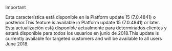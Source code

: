> [!IMPORTANT]
> <span data-ttu-id="8583f-101">Esta característica está disponible en la Platform update 15 (7.0.4841) o posterior.</span><span class="sxs-lookup"><span data-stu-id="8583f-101">This feature is available in Platform update 15 (7.0.4841) or later.</span></span> <span data-ttu-id="8583f-102">Esta actualización está disponible actualmente para determinados clientes y estará disponible para todos los usuarios en junio de 2018.</span><span class="sxs-lookup"><span data-stu-id="8583f-102">This update is currently available for targeted customers and will be available to all users June 2018.</span></span>
